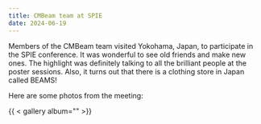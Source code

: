 ```yaml
---
title: CMBeam team at SPIE
date: 2024-06-19
---
```


Members of the CMBeam team visited Yokohama, Japan, to participate in the SPIE conference. It was wonderful to see old friends and make new ones. The highlight was definitely talking to all the brilliant people at the poster sessions. Also, it turns out that there is a clothing store in Japan called BEAMS!

Here are some photos from the meeting:

 {{ < gallery album="<ALBUM FOLDER>" >}}

<!--more-->
